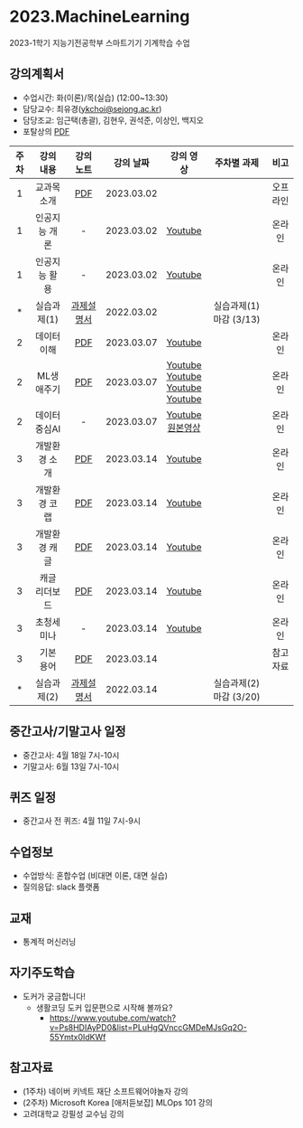 # 2023.MachineLearning
2023-1학기 지능기전공학부 스마트기기 기계학습 수업


## 강의계획서
- 수업시간: 화(이론)/목(실습) (12:00~13:30) 
- 담당교수: 최유경(ykchoi@sejong.ac.kr)
- 담당조교: 임근택(총괄), 김현우, 권석준, 이상인, 백지오 
- 포탈상의 [PDF](https://github.com/sejongresearch/2023.MachineLearning/blob/main/%E1%84%80%E1%85%A1%E1%86%BC%E1%84%8B%E1%85%B4%E1%84%80%E1%85%A8%E1%84%92%E1%85%AC%E1%86%A8%E1%84%89%E1%85%A5(%E1%84%80%E1%85%B5%E1%84%80%E1%85%A8%E1%84%92%E1%85%A1%E1%86%A8%E1%84%89%E1%85%B3%E1%86%B8).pdf)

| 주차 | 강의 내용 | 강의 노트 | 강의 날짜 |  강의 영상 | 주차별 과제 | 비고 | 
|:---:|:---:|:---:|:---:|:---:|:---:|:---:|  
| 1 | 교과목 소개  | [PDF](https://github.com/sejongresearch/2023.MachineLearning/blob/main/LectureNote/%5B%E1%84%80%E1%85%B5%E1%84%80%E1%85%A8%E1%84%92%E1%85%A1%E1%86%A8%E1%84%89%E1%85%B3%E1%86%B8%5D%5B1%E1%84%8C%E1%85%AE%E1%84%8E%E1%85%A1%5D%20%E1%84%80%E1%85%AA%E1%84%86%E1%85%A9%E1%86%A8%E1%84%89%E1%85%A9%E1%84%80%E1%85%A2_20230302.pdf) | 2023.03.02 |  |  | 오프라인 |
| 1 | 인공지능 개론 | - | 2023.03.02 | [Youtube](https://youtu.be/PNs8j_HTn38) |  | 온라인 |
| 1 | 인공지능 활용 | - | 2023.03.02 | [Youtube](https://youtu.be/Y4y8xE99gH4) |  | 온라인 |
| * | 실습과제(1) | [과제설명서](https://github.com/sejongresearch/2023.MachineLearning/blob/main/HW/1%EC%A3%BC%EC%B0%A8/w1p1.md) | 2022.03.02 |  | 실습과제(1) 마감 (3/13) |  |
| 2 | 데이터 이해 | [PDF](https://github.com/sejongresearch/2023.MachineLearning/blob/main/LectureNote/%5B%E1%84%80%E1%85%B5%E1%84%80%E1%85%A8%E1%84%92%E1%85%A1%E1%86%A8%E1%84%89%E1%85%B3%E1%86%B8%5D%5B2%E1%84%8C%E1%85%AE%E1%84%8E%E1%85%A1%5D%20%E1%84%83%E1%85%A6%E1%84%8B%E1%85%B5%E1%84%90%E1%85%A5%E1%84%8B%E1%85%B5%E1%84%92%E1%85%A2.pdf)| 2023.03.07 | [Youtube](https://youtu.be/8Slytu_QemE) |  | 온라인 |
| 2 | ML생애주기 | [PDF](https://github.com/sejongresearch/2023.MachineLearning/blob/main/LectureNote/%5B%E1%84%80%E1%85%B5%E1%84%80%E1%85%A8%E1%84%92%E1%85%A1%E1%86%A8%E1%84%89%E1%85%B3%E1%86%B8%5D%5B2%E1%84%8C%E1%85%AE%E1%84%8E%E1%85%A1%5D%20ML%E1%84%89%E1%85%A2%E1%86%BC%E1%84%8B%E1%85%A2%E1%84%8C%E1%85%AE%E1%84%80%E1%85%B5.pdf) | 2023.03.07 | [Youtube](https://youtu.be/QwmD655rcI8) <br> [Youtube](https://youtu.be/NL37i3XWZEo) <br> [Youtube](https://youtu.be/YOpKQ0NXQvU) <br> [Youtube](https://youtu.be/f0AKXARElrM) |   | 온라인 |
| 2 | 데이터중심AI | - | 2023.03.07 | [Youtube](https://youtu.be/F0XDFTcoWA4) <br> [원본영상](https://youtu.be/06-AZXmwHjo)  |  | 온라인 |
| 3 | 개발환경 소개 | [PDF](https://github.com/sejongresearch/2023.MachineLearning/blob/main/LectureNote/%5B%E1%84%80%E1%85%B5%E1%84%80%E1%85%A8%E1%84%92%E1%85%A1%E1%86%A8%E1%84%89%E1%85%B3%E1%86%B8%5D%5B3%E1%84%8C%E1%85%AE%E1%84%8E%E1%85%A1%5D%5B1%E1%84%87%E1%85%AE%5D%20AI%E1%84%91%E1%85%B3%E1%84%85%E1%85%A9%E1%84%80%E1%85%B3%E1%84%85%E1%85%A2%E1%84%86%E1%85%B5%E1%86%BC%E1%84%8B%E1%85%B3%E1%86%AF%20%E1%84%8B%E1%85%B1%E1%84%92%E1%85%A1%E1%86%AB%20%E1%84%80%E1%85%A2%E1%84%87%E1%85%A1%E1%86%AF%E1%84%92%E1%85%AA%E1%86%AB%E1%84%80%E1%85%A7%E1%86%BC.pdf) | 2023.03.14 | [Youtube](https://www.youtube.com/watch?v=VkEnpbMScT8)   |  | 온라인 |
| 3 | 개발환경 코랩 | [PDF](https://github.com/sejongresearch/2023.MachineLearning/blob/main/LectureNote/%5B%E1%84%80%E1%85%B5%E1%84%80%E1%85%A8%E1%84%92%E1%85%A1%E1%86%A8%E1%84%89%E1%85%B3%E1%86%B8%5D%5B3%E1%84%8C%E1%85%AE%E1%84%8E%E1%85%A1%5D%5B2%E1%84%87%E1%85%AE%5D%20%E1%84%91%E1%85%A5%E1%84%87%E1%85%B3%E1%86%AF%E1%84%85%E1%85%B5%E1%86%A8%20%E1%84%8F%E1%85%B3%E1%86%AF%E1%84%85%E1%85%A1%E1%84%8B%E1%85%AE%E1%84%83%E1%85%B3%20%E1%84%80%E1%85%A2%E1%84%87%E1%85%A1%E1%86%AF%E1%84%92%E1%85%AA%E1%86%AB%E1%84%80%E1%85%A7%E1%86%BC%20(%E1%84%8F%E1%85%A9%E1%84%85%E1%85%A2%E1%86%B8).pdf) | 2023.03.14 | [Youtube](https://youtu.be/TY5mtE1q7dw)   |  | 온라인 |
| 3 | 개발환경 캐글 | [PDF](https://github.com/sejongresearch/2023.MachineLearning/blob/main/LectureNote/%5B%E1%84%80%E1%85%B5%E1%84%80%E1%85%A8%E1%84%92%E1%85%A1%E1%86%A8%E1%84%89%E1%85%B3%E1%86%B8%5D%5B3%E1%84%8C%E1%85%AE%E1%84%8E%E1%85%A1%5D%5B3%E1%84%87%E1%85%AE%5D%20%E1%84%91%E1%85%A5%E1%84%87%E1%85%B3%E1%86%AF%E1%84%85%E1%85%B5%E1%86%A8%20%E1%84%8F%E1%85%B3%E1%86%AF%E1%84%85%E1%85%A1%E1%84%8B%E1%85%AE%E1%84%83%E1%85%B3%20%E1%84%80%E1%85%A2%E1%84%87%E1%85%A1%E1%86%AF%E1%84%92%E1%85%AA%E1%86%AB%E1%84%80%E1%85%A7%E1%86%BC%20(%E1%84%8F%E1%85%A2%E1%84%80%E1%85%B3%E1%86%AF).pdf) | 2023.03.14 | [Youtube](https://youtu.be/cYSxeHo8DYA)   |  | 온라인 |
| 3 | 캐글 리더보드 | [PDF](https://github.com/sejongresearch/2023.MachineLearning/blob/main/LectureNote/%5B%E1%84%80%E1%85%B5%E1%84%80%E1%85%A8%E1%84%92%E1%85%A1%E1%86%A8%E1%84%89%E1%85%B3%E1%86%B8%5D%5B3%E1%84%8C%E1%85%AE%E1%84%8E%E1%85%A1%5D%5B4%E1%84%87%E1%85%AE%5D%20%E1%84%8F%E1%85%A2%E1%84%80%E1%85%B3%E1%86%AF%E1%84%91%E1%85%B3%E1%86%AF%E1%84%85%E1%85%A2%E1%86%BA%E1%84%91%E1%85%A9%E1%86%B7%E1%84%8B%E1%85%A6%20%E1%84%83%E1%85%A1%E1%86%B8%E1%84%8B%E1%85%A1%E1%86%AB%E1%84%8C%E1%85%A6%E1%84%8E%E1%85%AE%E1%86%AF%E1%84%92%E1%85%A1%E1%84%80%E1%85%B5.pdf) | 2023.03.14 | [Youtube](https://youtu.be/KM3D4qG6XiY)   |  | 온라인 |
| 3 | 초청세미나 | - | 2023.03.14 | [Youtube](https://youtu.be/UXipfbzVkMs)   |  | 온라인 |
| 3 | 기본 용어 | [PDF](https://github.com/sejongresearch/2023.MachineLearning/blob/main/LectureNote/%5B%E1%84%80%E1%85%B5%E1%84%80%E1%85%A8%E1%84%92%E1%85%A1%E1%86%A8%E1%84%89%E1%85%B3%E1%86%B8%5D%5B3%E1%84%8C%E1%85%AE%E1%84%8E%E1%85%A1%5D%5B5%E1%84%87%E1%85%AE%5D%20AI%E1%84%91%E1%85%B3%E1%84%85%E1%85%A9%E1%84%80%E1%85%B3%E1%84%85%E1%85%A2%E1%84%86%E1%85%B5%E1%86%BC%E1%84%8B%E1%85%B3%E1%86%AF%20%E1%84%8B%E1%85%B1%E1%84%92%E1%85%A1%E1%86%AB%20%E1%84%80%E1%85%B5%E1%84%87%E1%85%A9%E1%86%AB%E1%84%8B%E1%85%AD%E1%86%BC%E1%84%8B%E1%85%A5%20(%E1%84%8E%E1%85%A1%E1%86%B7%E1%84%80%E1%85%A9%E1%84%8B%E1%85%AD%E1%86%BC).pdf) | 2023.03.14 |    |  | 참고자료 |
| * | 실습과제(2) | [과제설명서](https://github.com/sejongresearch/2023.MachineLearning/tree/main/HW/3%EC%A3%BC%EC%B0%A8#readme) | 2022.03.14 |  | 실습과제(2) 마감 (3/20) |  |






## 중간고사/기말고사 일정
- 중간고사: 4월 18일 7시-10시 
- 기말고사: 6월 13일 7시-10시

## 퀴즈 일정
- 중간고사 전 퀴즈: 4월 11일 7시-9시

## 수업정보
- 수업방식: 혼합수업 (비대면 이론, 대면 실습) 
- 질의응답: slack 플랫폼


## 교재
- 통계적 머신러닝 

## 자기주도학습
- 도커가 궁금합니다!
  - 생활코딩 도커 입문편으로 시작해 볼까요? 
    - https://www.youtube.com/watch?v=Ps8HDIAyPD0&list=PLuHgQVnccGMDeMJsGq2O-55Ymtx0IdKWf


## 참고자료
- (1주차) 네이버 키넥트 재단 소프트웨어야놀자 강의
- (2주차) Microsoft Korea [애저듣보잡] MLOps 101 강의
- 고려대학교 강필성 교수님 강의
